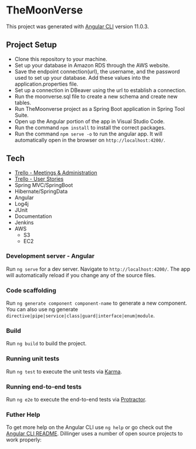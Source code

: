 # TheMoonVerse

This project was generated with [Angular CLI](https://github.com/Java-Techie-jt/spring-security-angular-example) version 11.0.3.

## Project Setup
- Clone this repository to your machine.
- Set up your database in Amazon RDS through the AWS website.
- Save the endpoint connection(url), the username, and the password used to set up your database.
Add these values into the application.properties file.
- Set up a connection in DBeaver using the url to establish a connection.
- Run the moonverse.sql file to create a new schema and create new tables.
- Run TheMoonverse project as a Spring Boot application in Spring Tool Suite.
- Open up the Angular portion of the app in Visual Studio Code.
- Run the command ```npm install``` to install the correct packages.
- Run the command ```npm serve -o``` to run the angular app. It will automatically open in the browser on ```http://localhost:4200/```.

## Tech
- [Trello - Meetings & Administration](https://trello.com/b/uvCDekqY/the-moonverse-meetings-administration)
- [Trello - User Stories](https://trello.com/b/WTO41OAX/project-2-user-stories)
- Spring MVC/SpringBoot
- Hibernate/SpringData
- Angular
- Log4j
- JUnit
- Documentation
- Jenkins
- AWS
    - S3
    - EC2

### Development server - Angular
Run ```ng serve``` for a dev server. Navigate to ```http://localhost:4200/```.  The app will automatically reload if you change any of the source files.

### Code scaffolding
Run ```ng generate component component-name``` to generate a new component. You can also use ng generate ```directive|pipe|service|class|guard|interface|enum|module```.

### Build
Run ```ng build``` to build the project.

### Running unit tests
Run ```ng test``` to execute the unit tests via [Karma](https://karma-runner.github.io/).

### Running end-to-end tests
Run ```ng e2e``` to execute the end-to-end tests via [Protractor](http://www.protractortest.org/).

### Futher Help
To get more help on the Angular CLI use ```ng help``` or go check out the [Angular CLI README](https://github.com/angular/angular-cli/blob/master/README.md).
Dillinger uses a number of open source projects to work properly:
